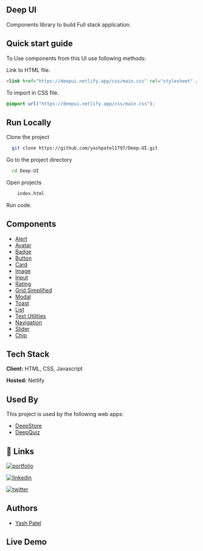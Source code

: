 ## Deep UI

Components library to build Full stack application.

## Quick start guide

To Use components from this UI use following methods:

Link to HTML file.

```html
<link href="https://deepui.netlify.app/css/main.css" rel="stylesheet" />
```

To import in CSS file.

```css
@import url("https://deepui.netlify.app/css/main.css");
```

## Run Locally

Clone the project

```bash
  git clone https://github.com/yashpatel1797/Deep-UI.git
```

Go to the project directory

```bash
  cd Deep-UI
```

Open projects

```bash
    index.html
```

Run code.

## Components

- [Alert](https://deepui.netlify.app/docs.html#alert)
- [Avatar](https://deepui.netlify.app/docs.html#avatar)
- [Badge](https://deepui.netlify.app/docs.html#badge)
- [Button](https://deepui.netlify.app/docs.html#button-com)
- [Card](https://deepui.netlify.app/docs.html#card)
- [Image](https://deepui.netlify.app/docs.html#image-com)
- [Input](https://deepui.netlify.app/docs.html#input-com)
- [Rating](https://deepui.netlify.app/docs.html#%E1%B9%9Bating)
- [Grid Simplified](https://deepui.netlify.app/docs.html#grid)
- [Modal](https://deepui.netlify.app/docs.html#modal)
- [Toast](https://deepui.netlify.app/docs.html#toast)
- [List](https://deepui.netlify.app/docs.html#list)
- [Text Utilities](https://deepui.netlify.app/docs.html#text-utilities)
- [Navigation](https://deepui.netlify.app/docs.html#navigation)
- [Slider](https://deepui.netlify.app/docs.html#slider)
- [Chip](https://deepui.netlify.app/docs.html#chip)

## Tech Stack

**Client:** HTML, CSS, Javascript

**Hosted:** Netlify

## Used By

This project is used by the following web apps:

- [DeepStore](https://deepstore.netlify.app/)
- [DeepQuiz](deepquiz.netlify.app)

## 🔗 Links

[![portfolio](https://img.shields.io/badge/my_portfolio-000?style=for-the-badge&logo=ko-fi&logoColor=white)](https://patelyash.netlify.app/)

[![linkedin](https://img.shields.io/badge/linkedin-0A66C2?style=for-the-badge&logo=linkedin&logoColor=white)](https://www.linkedin.com/in/yashpatel797/)

[![twitter](https://img.shields.io/badge/twitter-1DA1F2?style=for-the-badge&logo=twitter&logoColor=white)](https://twitter.com/yesgpatel)

## Authors

- [Yash Patel](https://github.com/yashpatel1797)

## Live Demo
